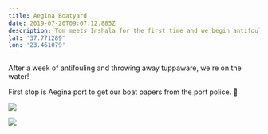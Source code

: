 ```yaml
---
title: Aegina Boatyard
date: 2019-07-20T09:07:12.885Z
description: Tom meets Inshala for the first time and we begin antifouling...
lat: '37.771289'
lon: '23.461079'
---
```

After a week of antifouling and throwing away tuppaware, we're on the water!

First stop is Aegina port to get our boat papers from the port police. 🤞

![](/images/uploads/whatsapp-image-2019-09-24-at-11.56.26.jpeg)

![](/images/uploads/whatsapp-image-2019-09-24-at-11.58.55.jpeg)
